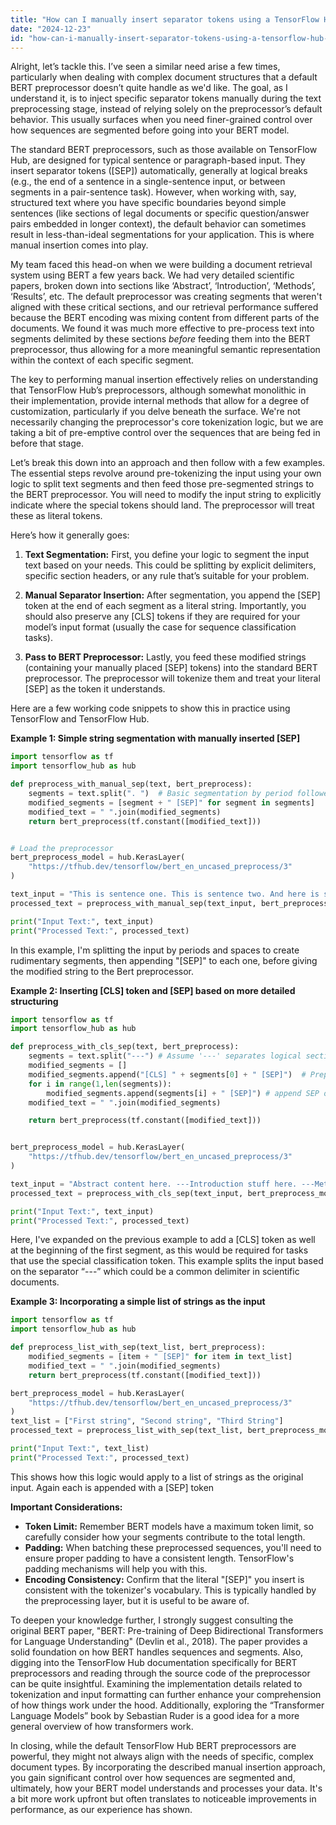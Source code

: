 ```yaml
---
title: "How can I manually insert separator tokens using a TensorFlow Hub BERT preprocessor?"
date: "2024-12-23"
id: "how-can-i-manually-insert-separator-tokens-using-a-tensorflow-hub-bert-preprocessor"
---
```


Alright, let’s tackle this. I’ve seen a similar need arise a few times, particularly when dealing with complex document structures that a default BERT preprocessor doesn’t quite handle as we'd like. The goal, as I understand it, is to inject specific separator tokens manually during the text preprocessing stage, instead of relying solely on the preprocessor’s default behavior. This usually surfaces when you need finer-grained control over how sequences are segmented before going into your BERT model.

The standard BERT preprocessors, such as those available on TensorFlow Hub, are designed for typical sentence or paragraph-based input. They insert separator tokens ([SEP]) automatically, generally at logical breaks (e.g., the end of a sentence in a single-sentence input, or between segments in a pair-sentence task). However, when working with, say, structured text where you have specific boundaries beyond simple sentences (like sections of legal documents or specific question/answer pairs embedded in longer context), the default behavior can sometimes result in less-than-ideal segmentations for your application. This is where manual insertion comes into play.

My team faced this head-on when we were building a document retrieval system using BERT a few years back. We had very detailed scientific papers, broken down into sections like ‘Abstract’, ‘Introduction’, ‘Methods’, ‘Results’, etc. The default preprocessor was creating segments that weren't aligned with these critical sections, and our retrieval performance suffered because the BERT encoding was mixing content from different parts of the documents. We found it was much more effective to pre-process text into segments delimited by these sections *before* feeding them into the BERT preprocessor, thus allowing for a more meaningful semantic representation within the context of each specific segment.

The key to performing manual insertion effectively relies on understanding that TensorFlow Hub’s preprocessors, although somewhat monolithic in their implementation, provide internal methods that allow for a degree of customization, particularly if you delve beneath the surface. We're not necessarily changing the preprocessor's core tokenization logic, but we are taking a bit of pre-emptive control over the sequences that are being fed in before that stage.

Let’s break this down into an approach and then follow with a few examples. The essential steps revolve around pre-tokenizing the input using your own logic to split text segments and then feed those pre-segmented strings to the BERT preprocessor. You will need to modify the input string to explicitly indicate where the special tokens should land. The preprocessor will treat these as literal tokens.

Here’s how it generally goes:

1.  **Text Segmentation:** First, you define your logic to segment the input text based on your needs. This could be splitting by explicit delimiters, specific section headers, or any rule that’s suitable for your problem.

2.  **Manual Separator Insertion:** After segmentation, you append the [SEP] token at the end of each segment as a literal string. Importantly, you should also preserve any [CLS] tokens if they are required for your model’s input format (usually the case for sequence classification tasks).

3.  **Pass to BERT Preprocessor:** Lastly, you feed these modified strings (containing your manually placed [SEP] tokens) into the standard BERT preprocessor. The preprocessor will tokenize them and treat your literal [SEP] as the token it understands.

Here are a few working code snippets to show this in practice using TensorFlow and TensorFlow Hub.

**Example 1: Simple string segmentation with manually inserted [SEP]**

```python
import tensorflow as tf
import tensorflow_hub as hub

def preprocess_with_manual_sep(text, bert_preprocess):
    segments = text.split(". ")  # Basic segmentation by period followed by a space
    modified_segments = [segment + " [SEP]" for segment in segments]
    modified_text = " ".join(modified_segments)
    return bert_preprocess(tf.constant([modified_text]))


# Load the preprocessor
bert_preprocess_model = hub.KerasLayer(
    "https://tfhub.dev/tensorflow/bert_en_uncased_preprocess/3"
)

text_input = "This is sentence one. This is sentence two. And here is sentence three."
processed_text = preprocess_with_manual_sep(text_input, bert_preprocess_model)

print("Input Text:", text_input)
print("Processed Text:", processed_text)
```

In this example, I'm splitting the input by periods and spaces to create rudimentary segments, then appending "[SEP]" to each one, before giving the modified string to the Bert preprocessor.

**Example 2: Inserting [CLS] token and [SEP] based on more detailed structuring**

```python
import tensorflow as tf
import tensorflow_hub as hub

def preprocess_with_cls_sep(text, bert_preprocess):
    segments = text.split("---") # Assume '---' separates logical sections
    modified_segments = []
    modified_segments.append("[CLS] " + segments[0] + " [SEP]")  # Prepend a CLS to first segment
    for i in range(1,len(segments)):
        modified_segments.append(segments[i] + " [SEP]") # append SEP on remaining segments
    modified_text = " ".join(modified_segments)

    return bert_preprocess(tf.constant([modified_text]))


bert_preprocess_model = hub.KerasLayer(
    "https://tfhub.dev/tensorflow/bert_en_uncased_preprocess/3"
)

text_input = "Abstract content here. ---Introduction stuff here. ---Methods and things here."
processed_text = preprocess_with_cls_sep(text_input, bert_preprocess_model)

print("Input Text:", text_input)
print("Processed Text:", processed_text)
```

Here, I've expanded on the previous example to add a [CLS] token as well at the beginning of the first segment, as this would be required for tasks that use the special classification token. This example splits the input based on the separator “---” which could be a common delimiter in scientific documents.

**Example 3: Incorporating a simple list of strings as the input**
```python
import tensorflow as tf
import tensorflow_hub as hub

def preprocess_list_with_sep(text_list, bert_preprocess):
    modified_segments = [item + " [SEP]" for item in text_list]
    modified_text = " ".join(modified_segments)
    return bert_preprocess(tf.constant([modified_text]))

bert_preprocess_model = hub.KerasLayer(
    "https://tfhub.dev/tensorflow/bert_en_uncased_preprocess/3"
)
text_list = ["First string", "Second string", "Third String"]
processed_text = preprocess_list_with_sep(text_list, bert_preprocess_model)

print("Input Text:", text_list)
print("Processed Text:", processed_text)
```
This shows how this logic would apply to a list of strings as the original input. Again each is appended with a [SEP] token

**Important Considerations:**

*   **Token Limit:** Remember BERT models have a maximum token limit, so carefully consider how your segments contribute to the total length.
*   **Padding:** When batching these preprocessed sequences, you'll need to ensure proper padding to have a consistent length. TensorFlow's padding mechanisms will help you with this.
*  **Encoding Consistency:** Confirm that the literal "[SEP]" you insert is consistent with the tokenizer's vocabulary. This is typically handled by the preprocessing layer, but it is useful to be aware of.

To deepen your knowledge further, I strongly suggest consulting the original BERT paper, "BERT: Pre-training of Deep Bidirectional Transformers for Language Understanding" (Devlin et al., 2018). The paper provides a solid foundation on how BERT handles sequences and segments. Also, digging into the TensorFlow Hub documentation specifically for BERT preprocessors and reading through the source code of the preprocessor can be quite insightful. Examining the implementation details related to tokenization and input formatting can further enhance your comprehension of how things work under the hood. Additionally, exploring the “Transformer Language Models” book by Sebastian Ruder is a good idea for a more general overview of how transformers work.

In closing, while the default TensorFlow Hub BERT preprocessors are powerful, they might not always align with the needs of specific, complex document types. By incorporating the described manual insertion approach, you gain significant control over how sequences are segmented and, ultimately, how your BERT model understands and processes your data. It's a bit more work upfront but often translates to noticeable improvements in performance, as our experience has shown.

